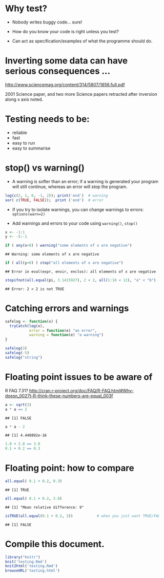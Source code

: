 # Why test?

* Nobody writes buggy code... sure!

* How do you know your code is right unless you test?

* Can act as specification/examples of what the programme should do.

# Inverting some data can have serious consequences ...

http://www.sciencemag.org/content/314/5807/1856.full.pdf

2001 Science paper, and two more Science papers retracted after
inversion along x axis noted.

# Testing needs to be:

* reliable
* fast
* easy to run
* easy to summarise

# stop() vs warning()

* A warning is softer than an error; if a warning is generated
your program will still continue, whereas an error will stop the
program.


```r
log(c(2, 1, 0, -1, 2)); print('end')  # warning 
xor( c(TRUE, FALSE));  print ('end')  # error
```

* If you try to isolate warnings, you can change warnings to
  errors: `options(warn=2)`

* Add warnings and errors to your code using `warning()`,
  `stop()`


```r
x <- -1:1
y <- -5:-1

if ( any(x<0) ) warning("some elements of x are negative")
```

```
## Warning: some elements of x are negative
```

```r
if ( all(y<0) ) stop("all elements of x are negative")
```

```
## Error in eval(expr, envir, enclos): all elements of x are negative
```

```r
stopifnot(all.equal(pi, 3.1415927), 2 < 2, all(1:10 < 12), "a" < "b")
```

```
## Error: 2 < 2 is not TRUE
```

# Catching errors and warnings


```r
safelog <- function(x) {
  tryCatch(log(x),
           error = function(e) "an error",
           warning = function(e) "a warning")
}

safelog(3)
safelog(-5)
safelog("string")
```

# Floating point issues to be aware of

R FAQ 7.31? http://cran.r-project.org/doc/FAQ/R-FAQ.html#Why-doesn_0027t-R-think-these-numbers-are-equal_003f



```r
a <- sqrt(2)
a * a == 2
```

```
## [1] FALSE
```

```r
a * a - 2
```

```
## [1] 4.440892e-16
```


```r
1.0 + 2.0 == 3.0
0.1 + 0.2 == 0.3
```

# Floating point: how to compare


```r
all.equal( 0.1 + 0.2, 0.3)
```

```
## [1] TRUE
```

```r
all.equal( 0.1 + 0.2, 3.0)
```

```
## [1] "Mean relative difference: 9"
```

```r
isTRUE(all.equal(0.1 + 0.2, 3))           # when you just want TRUE/FALSE
```

```
## [1] FALSE
```

# Compile this document.


```r
library("knitr")
knit('testing.Rmd')
knit2html('testing.Rmd')
browseURL('testing.html')
```
